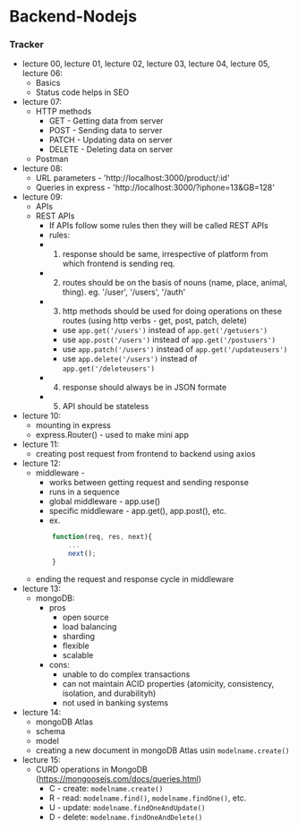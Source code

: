 # Backend-Nodejs

### Tracker
* lecture 00, lecture 01, lecture 02, lecture 03, lecture 04, lecture 05, lecture 06:
    * Basics
    * Status code helps in SEO
* lecture 07:
    * HTTP methods
        * GET - Getting data from server
        * POST - Sending data to server
        * PATCH - Updating data on server
        * DELETE - Deleting data on server
    * Postman
* lecture 08:
    * URL parameters - 'http://localhost:3000/product/:id'
    * Queries in express - 'http://localhost:3000/?iphone=13&GB=128'
* lecture 09:
    * APIs
    * REST APIs
        * If APIs follow some rules then they will be called REST APIs
        * rules:
        * 1. response should be same, irrespective of platform from which frontend is sending req.
        * 2. routes should be on the basis of nouns (name, place, animal, thing). eg. '/user', '/users', '/auth'
        * 3. http methods should be used for doing operations on these routes (using http verbs - get, post, patch, delete)
            * use ```app.get('/users')``` instead of ```app.get('/getusers')```
            * use ```app.post('/users')``` instead of ```app.get('/postusers')```
            * use ```app.patch('/users')``` instead of ```app.get('/updateusers')```
            * use ```app.delete('/users')``` instead of ```app.get('/deleteusers')```
        * 4. response should always be in JSON formate
        * 5. API should be stateless
* lecture 10:
    * mounting in express
    * express.Router() - used to make mini app
* lecture 11:
    * creating post request from frontend to backend using axios
* lecture 12:
    * middleware -
        * works between getting request and sending response
        * runs in a sequence
        * global middleware - app.use()
        * specific middleware - app.get(), app.post(), etc.
        * ex.
        ```js
            function(req, res, next){
                ...
                next();
            }
        ```
    * ending the request and response cycle in middleware
* lecture 13:
    * mongoDB:
        * pros
            * open source
            * load balancing
            * sharding
            * flexible
            * scalable
        * cons:
            * unable to do complex transactions
            * can not maintain ACID properties (atomicity, consistency, isolation, and durabilityh)
            * not used in banking systems
* lecture 14:
    * mongoDB Atlas
    * schema
    * model
    * creating a new document in mongoDB Atlas usin ```modelname.create()```
* lecture 15:
    * CURD operations in MongoDB (https://mongoosejs.com/docs/queries.html)
        * C - create: ```modelname.create()```
        * R - read: ```modelname.find()```, ```modelname.findOne()```, etc.
        * U - update: ```modelname.findOneAndUpdate()```
        * D - delete: ```modelname.findOneAndDelete()```